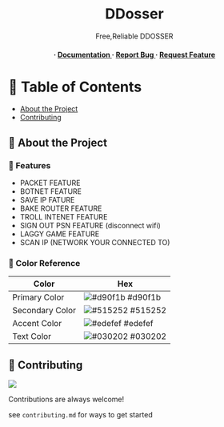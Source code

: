 <div align='center'>

<h1>DDosser</h1>
<p>Free,Reliable DDOSSER</p>

<h4> <span> · </span> <a href="https://github.com/noshkoda/ReapersDdosser/blob/master/README.md"> Documentation </a> <span> · </span> <a href="https://github.com/noshkoda/ReapersDdosser/issues"> Report Bug </a> <span> · </span> <a href="https://github.com/noshkoda/ReapersDdosser/issues"> Request Feature </a> </h4>


</div>

# :notebook_with_decorative_cover: Table of Contents

- [About the Project](#star2-about-the-project)
- [Contributing](#wave-contributing)


## :star2: About the Project

### :dart: Features

- PACKET FEATURE
- BOTNET FEATURE
- SAVE IP FATURE
- BAKE ROUTER FEATURE
- TROLL INTENET FEATURE
- SIGN OUT PSN FEATURE (disconnect wifi)
- LAGGY GAME FEATURE
- SCAN IP (NETWORK YOUR CONNECTED TO)


### :art: Color Reference
| Color | Hex |
| --------------- | ---------------------------------------------------------------- |
| Primary Color | ![#d90f1b](https://via.placeholder.com/10/d90f1b?text=+) #d90f1b |
| Secondary Color | ![#515252](https://via.placeholder.com/10/515252?text=+) #515252 |
| Accent Color | ![#edefef](https://via.placeholder.com/10/edefef?text=+) #edefef |
| Text Color | ![#030202](https://via.placeholder.com/10/030202?text=+) #030202 |

## :wave: Contributing

<a href="https://github.com/noshkoda/ReapersDdosser/graphs/contributors"> <img src="https://contrib.rocks/image?repo=Louis3797/awesome-readme-template" /> </a>

Contributions are always welcome!

see `contributing.md` for ways to get started
